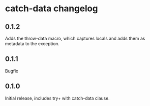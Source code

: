 # catch-data changelog

## 0.1.2

Adds the throw-data macro, which captures locals and adds them as
metadata to the exception.

## 0.1.1

Bugfix

## 0.1.0

Initial release, includes try+ with catch-data clause.